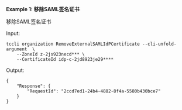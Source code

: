 **Example 1: 移除SAML签名证书**

移除SAML签名证书

Input: 

```
tccli organization RemoveExternalSAMLIdPCertificate --cli-unfold-argument  \
    --ZoneId z-2js923necd*** \
    --CertificateId idp-c-2jd8923je29****
```

Output: 
```
{
    "Response": {
        "RequestId": "2ccd7ed1-24b4-4882-8f4a-5580b430bce7"
    }
}
```

